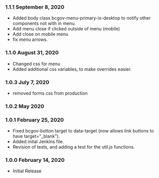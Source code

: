 ### 1.1.1 September 8, 2020
* Added body class bcgov-menu-primary-is-desktop to notify other components not with in menu.
* Add menu close if clicked outside of menu (mobile)
* Add close on mobile menu
* fix menu arrows.

### 1.1.0 August 31, 2020
* Changed css for menu
* Added additional css variables, to make overrides easier.

### 1.0.3 July 7, 2020
* removed forms css from production

### 1.0.2 May 2020

### 1.0.1  February 25, 2020
* Fixed bcgov-button target to data-target (now allows link buttons to have target="_blank").
* Added inital Jenkins file.
* Revision of tests, and adding a test for the util.js functions.

### 1.0.0 February 14, 2020
* Initial Release 